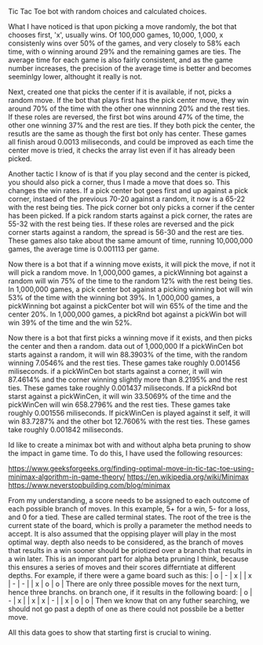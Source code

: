 Tic Tac Toe bot with random choices and calculated choices. 

What I have noticed is that upon picking a move randomly, the bot that chooses first, 'x', usually wins.
Of 100,000 games, 10,000, 1,000, x consistenly wins over 50% of the games, and very closely to 58% each time, with o winning around 29% and the remaining games are ties. 
The average time for each game is also fairly consistent, and as the game number increases, the precision of the average time is better and becomes seeminlgy lower, althought it really is not. 

Next, created one that picks the center if it is available, if not, picks a random move.
If the bot that plays first has the pick center move, they win around 70% of the time with the other one winnning 20% and the rest ties. 
If these roles are reversed, the first bot wins around 47% of the time, the other one winning 37% and the rest are ties. 
If they both pick the center, the resutls are the same as though the first bot only has center. 
These games all finish aroud 0.0013 miliseconds, and could be improved as each time the center move is tried, it checks the array list even if it has already been picked. 

Another tactic I know of is that if you play second and the center is picked, you should also pick a corner, thus I made a move that does so. 
This changes the win rates. If a pick center bot goes first and up against a pick corner, instaed of the previous 70-20 against a random, it now is a 65-22 with the rest being ties.
The pick corner bot only picks a corner if the center has been picked. If a pick random starts against a pick corner, the rates are 55-32 with the rest being ties. 
If these roles are reversed and the pick corner starts against a random, the spread is 56-30 and the rest are ties. 
These games also take about the same amount of time, running 10,000,000 games, the average time is 0.001113 per game.

Now there is a bot that if a winning move exists, it will pick the move, if not it will pick a random move. 
In 1,000,000 games, a pickWinning bot against a random will win 75% of the time to the random 12% with the rest being ties. 
In 1,000,000 games, a pick center bot against a picking winning bot will win 53% of the time with the winning bot 39%. 
In 1,000,000 games, a pickWinning bot against a pickCenter bot will win 65% of the time and the center 20%.
In 1,000,000 games, a pickRnd bot against a pickWin bot will win 39% of the time and the win 52%. 

Now there is a bot that first picks a winning move if it exists, and then picks the center and then a random. data out of 1,000,000
If a pickWinCen bot starts against a random, it will win 88.3903% of the time, with the random winning 7.0546% and the rest ties. These games take roughly 0.001456 miliseconds.
if a pickWinCen bot starts against a corner, it will win 87.4614% and the corner winning slightly more than 8.2195% and the rest ties.  These games take roughly 0.001437 miliseconds.
If a pickRnd bot starst against a pickWinCen, it will win 33.5069% of the time and the pickWinCen will win 658.2796% and the rest ties. These games take roughly 0.001556 miliseconds.
If pickWinCen is played against it self, it will win 83.7287% and the other bot 12.7606% with the rest ties. These games take roughly 0.001842 miliseconds.


Id like to create a minimax bot with and without alpha beta pruning to show the impact in game time. To do this, I have used the following resources:

https://www.geeksforgeeks.org/finding-optimal-move-in-tic-tac-toe-using-minimax-algorithm-in-game-theory/
https://en.wikipedia.org/wiki/Minimax
https://www.neverstopbuilding.com/blog/minimax

From my understanding, a score needs to be assigned to each outcome of each possible branch of moves. In this example, 5+ for a win, 5- for a loss, and 0 for a tied. These are called terminal states.
The root of the tree is the current state of the board, which is prolly a parameter the method needs to accept.
It is also assumed that the oppising player will play in the most optimal way.
depth also needs to be considered, as the branch of moves that results in a win sooner should be priotized over a branch that results in a win later.
This is an imporant part for alpha beta pruning I think, because this ensures a series of moves and their scores differntiate at different depths. 
For example, if there were a game board such as this:
| o | - | x |
| x | - | - |
| x | o | o |
There are only three possible moves for the next turn, hence three branchs. on branch one, if it results in the following board:
| o | - | x |
| x | x | - |
| x | o | o |
Then we know that on any futher searching, we should not go past a depth of one as there could not possbile be a better move. 
 


All this data goes to show that starting first is crucial to wining. 